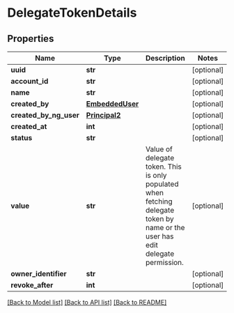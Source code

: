 # DelegateTokenDetails

## Properties
Name | Type | Description | Notes
------------ | ------------- | ------------- | -------------
**uuid** | **str** |  | [optional] 
**account_id** | **str** |  | [optional] 
**name** | **str** |  | [optional] 
**created_by** | [**EmbeddedUser**](EmbeddedUser.md) |  | [optional] 
**created_by_ng_user** | [**Principal2**](Principal2.md) |  | [optional] 
**created_at** | **int** |  | [optional] 
**status** | **str** |  | [optional] 
**value** | **str** | Value of delegate token. This is only populated when fetching delegate token by name or the user has edit delegate permission. | [optional] 
**owner_identifier** | **str** |  | [optional] 
**revoke_after** | **int** |  | [optional] 

[[Back to Model list]](../README.md#documentation-for-models) [[Back to API list]](../README.md#documentation-for-api-endpoints) [[Back to README]](../README.md)

